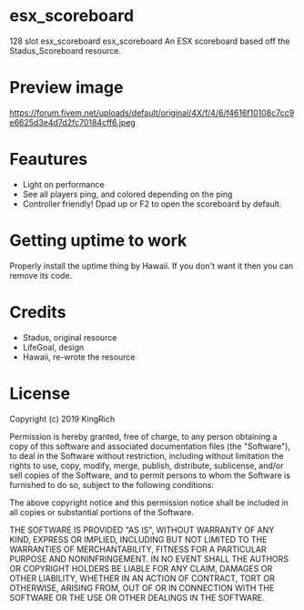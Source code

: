 # esx_scoreboard
128 slot esx_scoreboard
esx_scoreboard
An ESX scoreboard based off the Stadus_Scoreboard resource.

# Preview image
https://forum.fivem.net/uploads/default/original/4X/f/4/6/f4616f10108c7cc9e6625d3e4d7d2fc70184cff6.jpeg

# Feautures
- Light on performance
- See all players ping, and colored depending on the ping
- Controller friendly! Dpad up or F2 to open the scoreboard by default.

# Getting uptime to work
Properly install the uptime thing by Hawaii. If you don't want it then you can remove its code.

# Credits
- Stadus, original resource
- LifeGoal, design
- Hawaii, re-wrote the resource

# License

Copyright (c) 2019 KingRich

Permission is hereby granted, free of charge, to any person obtaining a copy of this software and associated documentation files (the "Software"), to deal in the Software without restriction, including without limitation the rights to use, copy, modify, merge, publish, distribute, sublicense, and/or sell copies of the Software, and to permit persons to whom the Software is furnished to do so, subject to the following conditions:

The above copyright notice and this permission notice shall be included in all copies or substantial portions of the Software.

THE SOFTWARE IS PROVIDED "AS IS", WITHOUT WARRANTY OF ANY KIND, EXPRESS OR IMPLIED, INCLUDING BUT NOT LIMITED TO THE WARRANTIES OF MERCHANTABILITY, FITNESS FOR A PARTICULAR PURPOSE AND NONINFRINGEMENT. IN NO EVENT SHALL THE AUTHORS OR COPYRIGHT HOLDERS BE LIABLE FOR ANY CLAIM, DAMAGES OR OTHER LIABILITY, WHETHER IN AN ACTION OF CONTRACT, TORT OR OTHERWISE, ARISING FROM, OUT OF OR IN CONNECTION WITH THE SOFTWARE OR THE USE OR OTHER DEALINGS IN THE SOFTWARE.
